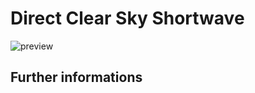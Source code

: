# Direct Clear Sky Shortwave

![preview](${base_url}/meteosuise/Radiation/Direct_Clear_Sky_Shortwave/Direct_Clear_Sky_Shortwave.png)

## Further informations
